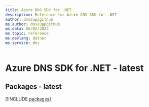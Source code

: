 ```yaml
---
title: Azure DNS SDK for .NET
description: Reference for Azure DNS SDK for .NET
author: dnssuppgithub
ms.author: dnssuppgithub
ms.data: 06/02/2023
ms.topic: reference
ms.devlang: dotnet
ms.service: dns
---
```

# Azure DNS SDK for .NET - latest
## Packages - latest
[!INCLUDE [packages](dns-index.md)]
